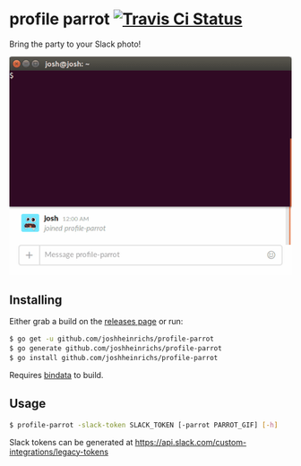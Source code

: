 # profile parrot [![Travis Ci Status](https://travis-ci.org/joshheinrichs/profile-parrot.svg?branch=master)](https://travis-ci.org/joshheinrichs/profile-parrot)
Bring the party to your Slack photo!

[![Demo](docs/demo.gif)](docs/demo.gif)

## Installing 

Either grab a build on the [releases page](github.com/joshheinrichs/profile-parrot/releases) or run:

```bash
$ go get -u github.com/joshheinrichs/profile-parrot
$ go generate github.com/joshheinrichs/profile-parrot
$ go install github.com/joshheinrichs/profile-parrot
```

Requires [bindata](github.com/jteeuwen/go-bindata) to build.

## Usage

```bash
$ profile-parrot -slack-token SLACK_TOKEN [-parrot PARROT_GIF] [-h]
```

Slack tokens can be generated at https://api.slack.com/custom-integrations/legacy-tokens
